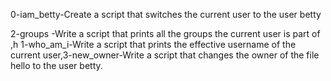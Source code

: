 0-iam_betty-Create a script that switches the current user to the user betty

2-groups
-Write a script that prints all the groups the current user is part of ,h
1-who_am_i-Write a script that prints the effective username of the current user,3-new_owner-Write a script that changes the owner of the file hello to the user betty.
